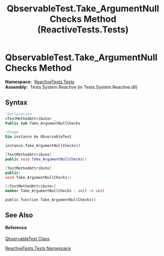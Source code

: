 ﻿---
title: QbservableTest.Take_ArgumentNullChecks Method  (ReactiveTests.Tests)
TOCTitle: Take_ArgumentNullChecks Method
ms:assetid: M:ReactiveTests.Tests.QbservableTest.Take_ArgumentNullChecks
ms:mtpsurl: https://msdn.microsoft.com/en-us/library/reactivetests.tests.qbservabletest.take_argumentnullchecks(v=VS.103)
ms:contentKeyID: 36619415
ms.date: 06/28/2011
mtps_version: v=VS.103
f1_keywords:
- ReactiveTests.Tests.QbservableTest.Take_ArgumentNullChecks
dev_langs:
- CSharp
- JScript
- VB
- FSharp
- c++
---

# QbservableTest.Take\_ArgumentNullChecks Method

**Namespace:**  [ReactiveTests.Tests](hh289046\(v=vs.103\).md)  
**Assembly:**  Tests.System.Reactive (in Tests.System.Reactive.dll)

## Syntax

``` vb
'Declaration
<TestMethodAttribute> _
Public Sub Take_ArgumentNullChecks
```

``` vb
'Usage
Dim instance As QbservableTest

instance.Take_ArgumentNullChecks()
```

``` csharp
[TestMethodAttribute]
public void Take_ArgumentNullChecks()
```

``` c++
[TestMethodAttribute]
public:
void Take_ArgumentNullChecks()
```

``` fsharp
[<TestMethodAttribute>]
member Take_ArgumentNullChecks : unit -> unit 
```

``` jscript
public function Take_ArgumentNullChecks()
```

## See Also

#### Reference

[QbservableTest Class](hh315250\(v=vs.103\).md)

[ReactiveTests.Tests Namespace](hh289046\(v=vs.103\).md)


